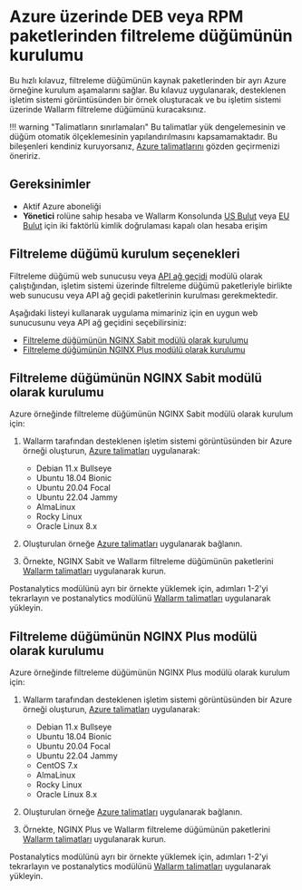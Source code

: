 # Azure üzerinde DEB veya RPM paketlerinden filtreleme düğümünün kurulumu

Bu hızlı kılavuz, filtreleme düğümünün kaynak paketlerinden bir ayrı Azure örneğine kurulum aşamalarını sağlar. Bu kılavuz uygulanarak, desteklenen işletim sistemi görüntüsünden bir örnek oluşturacak ve bu işletim sistemi üzerinde Wallarm filtreleme düğümünü kuracaksınız.

!!! warning "Talimatların sınırlamaları"
    Bu talimatlar yük dengelemesinin ve düğüm otomatik ölçeklemesinin yapılandırılmasını kapsamamaktadır. Bu bileşenleri kendiniz kuruyorsanız, [Azure talimatlarını](https://docs.microsoft.com/en-us/azure/virtual-machines/linux/tutorial-load-balancer) gözden geçirmenizi öneririz.

## Gereksinimler

* Aktif Azure aboneliği
* **Yönetici** rolüne sahip hesaba ve Wallarm Konsolunda [US Bulut](https://us1.my.wallarm.com/) veya [EU Bulut](https://my.wallarm.com/) için iki faktörlü kimlik doğrulaması kapalı olan hesaba erişim 

## Filtreleme düğümü kurulum seçenekleri

Filtreleme düğümü web sunucusu veya [API ağ geçidi](https://www.wallarm.com/what/the-concept-of-an-api-gateway) modülü olarak çalıştığından, işletim sistemi üzerinde filtreleme düğümü paketleriyle birlikte web sunucusu veya API ağ geçidi paketlerinin kurulması gerekmektedir.

Aşağıdaki listeyi kullanarak uygulama mimariniz için en uygun web sunucusunu veya API ağ geçidini seçebilirsiniz:

* [Filtreleme düğümünün NGINX Sabit modülü olarak kurulumu](#installing-the-filtering-node-as-the-nginx-stable-module)
* [Filtreleme düğümünün NGINX Plus modülü olarak kurulumu](#installing-the-filtering-node-as-the-nginx-plus-module)

## Filtreleme düğümünün NGINX Sabit modülü olarak kurulumu

Azure örneğinde filtreleme düğümünün NGINX Sabit modülü olarak kurulum için:

1. Wallarm tarafından desteklenen işletim sistemi görüntüsünden bir Azure örneği oluşturun, [Azure talimatları](https://docs.microsoft.com/en-us/azure/virtual-machines/linux/quick-create-portal) uygulanarak:

    * Debian 11.x Bullseye
    * Ubuntu 18.04 Bionic
    * Ubuntu 20.04 Focal
    * Ubuntu 22.04 Jammy
    * AlmaLinux
    * Rocky Linux
    * Oracle Linux 8.x
2. Oluşturulan örneğe [Azure talimatları](https://docs.microsoft.com/en-us/azure/bastion/bastion-connect-vm-ssh) uygulanarak bağlanın.
3. Örnekte, NGINX Sabit ve Wallarm filtreleme düğümünün paketlerini [Wallarm talimatları](../../../installation/nginx/dynamic-module.md) uygulanarak kurun.

Postanalytics modülünü ayrı bir örnekte yüklemek için, adımları 1-2'yi tekrarlayın ve postanalytics modülünü [Wallarm talimatları](../../../admin-en/installation-postanalytics-en.md) uygulanarak yükleyin.

## Filtreleme düğümünün NGINX Plus modülü olarak kurulumu

Azure örneğinde filtreleme düğümünün NGINX Plus modülü olarak kurulum için:

1. Wallarm tarafından desteklenen işletim sistemi görüntüsünden bir Azure örneği oluşturun, [Azure talimatları](https://docs.microsoft.com/en-us/azure/virtual-machines/linux/quick-create-portal) uygulanarak:

    * Debian 11.x Bullseye
    * Ubuntu 18.04 Bionic
    * Ubuntu 20.04 Focal
    * Ubuntu 22.04 Jammy
    * CentOS 7.x
    * AlmaLinux
    * Rocky Linux
    * Oracle Linux 8.x
2. Oluşturulan örneğe [Azure talimatları](https://docs.microsoft.com/en-us/azure/bastion/bastion-connect-vm-ssh) uygulanarak bağlanın.
3. Örnekte, NGINX Plus ve Wallarm filtreleme düğümünün paketlerini [Wallarm talimatları](../../../installation/nginx/dynamic-module.md) uygulanarak kurun.

Postanalytics modülünü ayrı bir örnekte yüklemek için, adımları 1-2'yi tekrarlayın ve postanalytics modülünü [Wallarm talimatları](../../../admin-en/installation-postanalytics-en.md) uygulanarak yükleyin.
